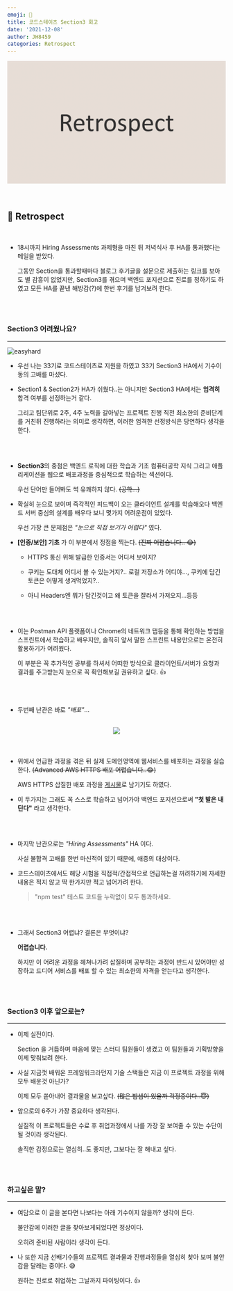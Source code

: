 ```yaml
---
emoji: 🤔
title: 코드스테이츠 Section3 회고
date: '2021-12-08'
author: JH8459
categories: Retrospect
---
```


![github-blog.png](../../assets/common/RETROSPECT.png)

<br>

## 🤔 Retrospect

<br>

- 18시까지 Hiring Assessments 과제형을 마친 뒤 저녁식사 후 HA를 통과했다는 메일을 받았다.

  그동안 Section을 통과할때마다 블로그 후기글을 설문으로 제출하는 링크를 보아도 별 감흥이 없었지만, Section3를 겪으며 백엔드 포지션으로 진로를 정하기도 하였고 모든 HA를 끝낸 해방감(?)에 한번 후기를 남겨보려 한다.

<br>
<br>

### Section3 어려웠나요?

---

![easyhard](https://user-images.githubusercontent.com/83164003/145323347-861351cd-23b9-4d2c-860c-a9e7234a596e.png)

- 우선 나는 33기로 코드스테이츠로 지원을 하였고 33기 Section3 HA에서 기수이동의 고배를 마셨다.

- Section1 & Section2가 HA가 쉬웠다..는 아니지만 Section3 HA에서는 **엄격히** 합격 여부를 선정하는거 같다.

  그리고 팀단위로 2주, 4주 노력을 갈아넣는 프로젝트 진행 직전 최소한의 준비단계를 거친뒤 진행하라는 의미로 생각하면, 이러한 엄격한 선정방식은 당연하다 생각을 한다.

<br>
<br>

- **Section3**의 중점은 백엔드 로직에 대한 학습과 기초 컴퓨터공학 지식 그리고 애플리케이션을 웹으로 배포과정을 중심적으로 학습하는 섹션이다.

  우선 단어만 들어봐도 썩 유쾌하지 않다. ~~(공학...)~~

- 확실히 눈으로 보이며 즉각적인 피드백이 오는 클라이언트 설계를 학습해오다 백엔드 서버 중심의 설계를 배우다 보니 몇가지 어려운점이 있었다.

  우선 가장 큰 문제점은 _"눈으로 직접 보기가 어렵다"_ 였다.

- **[인증/보안] 기초** 가 이 부분에서 정점을 찍는다. ~~(진짜 어렵습니다.. 😂)~~

  - HTTPS 통신 위해 발급한 인증서는 어디서 보이지?

  - 쿠키는 도대체 어디서 볼 수 있는거지?.. 로컬 저장소가 어디야..., 쿠키에 담긴 토큰은 어떻게 생겨먹었지?..

  - 아니 Headers엔 뭐가 담긴것이고 왜 토큰을 잘라서 가져오지...등등

<br>
<br>

- 이는 Postman API 플랫폼이나 Chrome의 네트워크 탭등을 통해 확인하는 방법을 스프린트에서 학습하고 배우지만, 솔직히 앞서 말한 스프린트 내용만으로는 온전히 활용하기가 어려웠다.

  이 부분은 꼭 추가적인 공부를 하셔서 어떠한 방식으로 클라이언트/서버가 요청과 결과를 주고받는지 눈으로 꼭 확인해보길 권유하고 싶다. 👍

<br>
<br>

- 두번째 난관은 바로 _"배포"_...

<br>

<center><img src="https://user-images.githubusercontent.com/83164003/145323400-e3203fa4-b592-4032-9919-1c9b3262306a.png"/></center><br><br>

- 위에서 언급한 과정을 겪은 뒤 실제 도메인영역에 웹서비스를 배포하는 과정을 실습한다. ~~(Advanced AWS HTTPS 배포 어렵습니다..😂)~~

  AWS HTTPS 삽질한 배포 과정을 <a href="https://blog.jh8459.com/2021-11-26-TIL/" target="_blank">게시물</a>로 남기기도 하였다.

- 이 두가지는 그래도 꼭 스스로 학습하고 넘어가야 백엔드 포지션으로써 **"첫 발은 내딘다"** 라고 생각한다.

<br>
<br>

- 마지막 난관으로는 _"Hiring Assessments"_ HA 이다.

  사실 불합격 고배를 한번 마신적이 있기 때문에, 애증의 대상이다.

- 코드스테이츠에서도 해당 시험을 직접적/간접적으로 언급하는걸 꺼려하기에 자세한 내용은 적지 않고 딱 한가지만 적고 넘어가려 한다.

  > "npm test" 테스트 코드들 누락없이 모두 통과하세요.

<br>
<br>

- 그래서 Section3 어렵냐? 결론은 무엇이냐?

  **어렵습니다.**

  하지만 이 어려운 과정을 헤쳐나가려 삽질하며 공부하는 과정이 반드시 있어야만 성장하고 드디어 서비스를 배포 할 수 있는 최소한의 자격을 얻는다고 생각한다.

<br>
<br>

### Section3 이후 앞으로는?

---

- 이제 실전이다.

  Section 을 거듭하며 마음에 맞는 스터디 팀원들이 생겼고 이 팀원들과 기획방향을 이제 맞춰보려 한다.

- 사실 지금껏 배워온 프레임워크라던지 기술 스택들은 지금 이 프로젝트 과정을 위해 모두 배운것 아닌가?

  이제 모두 쏟아내어 결과물을 보고싶다. ~~(많은 밤샘이 있을까 걱정중이다..😇)~~

- 앞으로의 6주가 가장 중요하다 생각된다.

  실질적 이 프로젝트들은 수료 후 취업과정에서 나를 가장 잘 보여줄 수 있는 수단이 될 것이라 생각된다.

  솔직한 감정으로는 열심히..도 좋지만, 그보다는 잘 해내고 싶다.

<br>
<br>

### 하고싶은 말?

---

- 여담으로 이 글을 본다면 나보다는 아래 기수이지 않을까? 생각이 든다.

  불안감에 이러한 글을 찾아보게되었다면 정상이다.

  오히려 준비된 사람이라 생각이 든다.

- 나 또한 지금 선배기수들의 프로젝트 결과물과 진행과정들을 열심히 찾아 보며 불안감을 달래는 중이다. 😅

  원하는 진로로 취업하는 그날까지 파이팅이다. 👍

<br>
<br>

